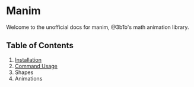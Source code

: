 # Manim

Welcome to the unofficial docs for manim, @3b1b's math animation library.

## Table of Contents

 1. [Installation](install.md)
 2. [Command Usage](commands.md)
 3. Shapes
 4. Animations
